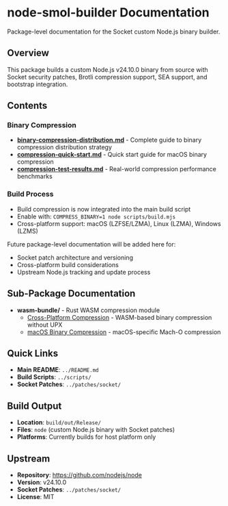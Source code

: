 # node-smol-builder Documentation

Package-level documentation for the Socket custom Node.js binary builder.

## Overview

This package builds a custom Node.js v24.10.0 binary from source with Socket security patches, Brotli compression support, SEA support, and bootstrap integration.

## Contents

### Binary Compression

- **[binary-compression-distribution.md](./binary-compression-distribution.md)** - Complete guide to binary compression distribution strategy
- **[compression-quick-start.md](./compression-quick-start.md)** - Quick start guide for macOS binary compression
- **[compression-test-results.md](./compression-test-results.md)** - Real-world compression performance benchmarks

### Build Process

- Build compression is now integrated into the main build script
- Enable with: `COMPRESS_BINARY=1 node scripts/build.mjs`
- Cross-platform support: macOS (LZFSE/LZMA), Linux (LZMA), Windows (LZMS)

Future package-level documentation will be added here for:
- Socket patch architecture and versioning
- Cross-platform build considerations
- Upstream Node.js tracking and update process

## Sub-Package Documentation

- **wasm-bundle/** - Rust WASM compression module
  - [Cross-Platform Compression](../wasm-bundle/docs/cross-platform-compression.md) - WASM-based binary compression without UPX
  - [macOS Binary Compression](../wasm-bundle/docs/macho-compression.md) - macOS-specific Mach-O compression

## Quick Links

- **Main README**: `../README.md`
- **Build Scripts**: `../scripts/`
- **Socket Patches**: `../patches/socket/`

## Build Output

- **Location**: `build/out/Release/`
- **Files**: `node` (custom Node.js binary with Socket patches)
- **Platforms**: Currently builds for host platform only

## Upstream

- **Repository**: https://github.com/nodejs/node
- **Version**: v24.10.0
- **Socket Patches**: `../patches/socket/`
- **License**: MIT
